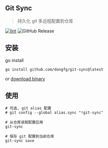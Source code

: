## Git Sync
> 持久化 git 多远程配置到仓库

[![lint](https://github.com/dongfg/git-sync/actions/workflows/lint.yaml/badge.svg)](https://github.com/dongfg/git-sync/actions/workflows/lint.yaml)
![GitHub Release](https://img.shields.io/github/v/release/dongfg/git-sync)


## 安装

go install

```shell
go install github.com/dongfg/git-sync@latest
```
or [download binary](https://github.com/dongfg/git-sync/releases)

## 使用
```shell
# 可选, git alias 配置
# git config --global alias.sync "!git-sync"

# 从仓库读取配置应用
git-sync

# 保存 git 配置到当前仓库
git-sync save
```